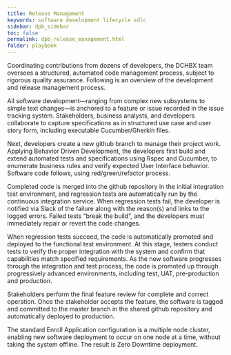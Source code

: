 ```yaml
---
title: Release Management
keywords: software development lifecycle sdlc
sidebar: dpb_sidebar
toc: false
permalink: dpb_release_management.html
folder: playbook
---
```

Coordinating contributions from dozens of developers, the DCHBX team oversees a structured, automated code management process, subject to rigorous quality assurance.  Following is an overview of the development and release management process.

All software development—ranging from complex new subsystems to simple text changes—is anchored to a feature or issue recorded in the issue tracking system. Stakeholders, business analysts, and developers collaborate to capture specifications as in structured use case and user story form, including executable Cucumber/Gherkin files.

Next, developers create a new github branch to manage their project work.  Applying Behavior Driven Development, the developers first build and extend automated tests and specifications using Rspec and Cucumber, to enumerate business rules and verify expected User Interface behavior.  Software code follows, using red/green/refactor process.

Completed code is merged into the github repository in the initial integration test environment, and regression tests are automatically run by the continuous integration service.  When regression tests fail, the developer is notified via Slack of the failure along with the reason(s) and links to the logged errors.  Failed tests “break the build”, and the developers must immediately repair or revert the code changes.

When regression tests succeed, the code is automatically promoted and deployed to the functional test environment.  At this stage, testers conduct tests to verify the proper integration with the system and confirm that capabilities match specified requirements.  As the new software progresses through the integration and test process, the code is promoted up through progressively advanced environments, including test, UAT, pre-production and production.  

Stakeholders perform the final feature review for complete and correct operation.  Once the stakeholder accepts the feature, the software is tagged and committed to the master branch in the shared github repository and automatically deployed to production.

The standard Enroll Application configuration is a multiple node cluster, enabling new software deployment to occur on one node at a time, without taking the system offline.  The result is Zero Downtime deployment. 
